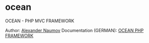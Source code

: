 # ocean
OCEAN - PHP MVC FRAMEWORK

Author: [Alexander Naumov](www.alexandernaumov.de)
Documentation (GERMAN): [OCEAN PHP FRAMEWORK](www.alexandernaumov.de/blog/ocean-restful-mvc-php-framework)

